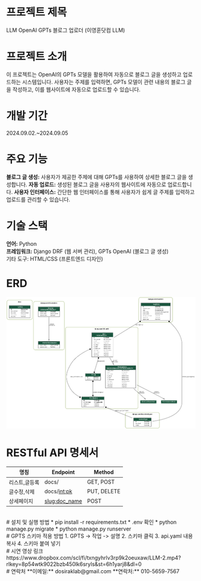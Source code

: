 # 프로젝트 제목
LLM OpenAI GPTs 블로그 업로더 (이영훈닷컴 LLM)
<br>
# 프로젝트 소개
이 프로젝트는 OpenAI의 GPTs 모델을 활용하여 자동으로 블로그 글을 생성하고 업로드하는 시스템입니다. 사용자는 주제를 입력하면, GPTs 모델이 관련 내용의 블로그 글을 작성하고, 이를 웹사이트에 자동으로 업로드할 수 있습니다.
<br>
# 개발 기간
2024.09.02.~2024.09.05
<br>

# 주요 기능
**블로그 글 생성:** 사용자가 제공한 주제에 대해 GPTs를 사용하여 상세한 블로그 글을 생성합니다.
**자동 업로드:** 생성된 블로그 글을 사용자의 웹사이트에 자동으로 업로드합니다.
**사용자 인터페이스:** 간단한 웹 인터페이스를 통해 사용자가 쉽게 글 주제를 입력하고 업로드를 관리할 수 있습니다.
<br>

# 기술 스택
**언어:** Python<br>
**프레임워크:** Django DRF (웹 서버 관리), GPTs OpenAI (블로그 글 생성)<br>
기타 도구: HTML/CSS (프론트엔드 디자인)
<br>
# ERD
![image](https://github.com/leeyounghuncom/lyhblogllm/blob/main/etc/erd.png?raw=true)
<br>
# RESTful API 명세서
 명칭      | Endpoint        | Method      
|---------|-----------------|-------------|
 리스트,글등록 | docs/           | GET, POST   
 글수정,삭제  | docs/<int:pk>   | PUT, DELETE 
 상세페이지   | <slug:doc_name> | POST        
<br>
# 설치 및 실행 방법
* pip install -r requirements.txt
* .env 확인
* python manage.py migrate
* python manage.py runserver
<br>
# GPTS 스키마 적용 방법
1. GPTS -> 작업 -> 설명 
2. 스키마 클릭 
3. api.yaml 내용 복사
4. 스키마 붙여 넣기 
<br>
# 시연 영상 링크
https://www.dropbox.com/scl/fi/txngyhrlv3rp9k2oeuxaw/LLM-2.mp4?rlkey=8p54wtk9022bzb450lk6sryls&st=6h1yarj8&dl=0
<br>
# 연락처
**이메일:** dosiraklab@gmail.com
**연락처:** 010-5659-7567
